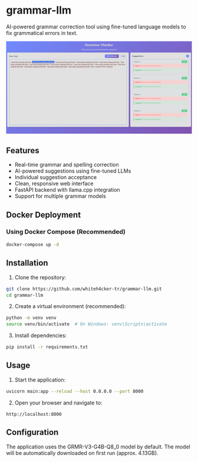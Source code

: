 # grammar-llm
AI-powered grammar correction tool using fine-tuned language models to fix grammatical errors in text.

![grammar-llm](static/img/grammar-llm.png)

## Features

- Real-time grammar and spelling correction
- AI-powered suggestions using fine-tuned LLMs
- Individual suggestion acceptance
- Clean, responsive web interface
- FastAPI backend with llama.cpp integration
- Support for multiple grammar models

## Docker Deployment

### Using Docker Compose (Recommended)
```bash
docker-compose up -d
```

## Installation

1. Clone the repository:
```bash
git clone https://github.com/whiteh4cker-tr/grammar-llm.git
cd grammar-llm
```

2. Create a virtual environment (recommended):
```bash
python -m venv venv
source venv/bin/activate  # On Windows: venv\Scripts\activate
```

3. Install dependencies:
```bash
pip install -r requirements.txt
```
## Usage

1. Start the application:
```bash
uvicorn main:app --reload --host 0.0.0.0 --port 8000
```
2. Open your browser and navigate to:
```text
http://localhost:8000
```

## Configuration
The application uses the GRMR-V3-G4B-Q8_0 model by default. The model will be automatically downloaded on first run (approx. 4.13GB).
